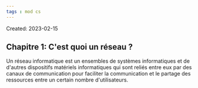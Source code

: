 ```yaml
---
tags : mod cs
---
```

Created: 2023-02-15

## **Chapitre 1:** C'est quoi un réseau ?
Un réseau informatique est un ensembles de systèmes informatiques et de d'autres dispositifs matériels informatiques qui sont reliés entre eux par des canaux de communication pour faciliter la communication et le partage des ressources entre un certain nombre d'utilisateurs.